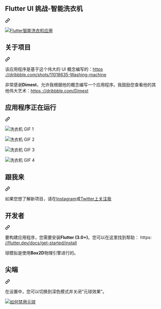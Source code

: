 <div class="Box-sc-g0xbh4-0 bJMeLZ js-snippet-clipboard-copy-unpositioned" data-hpc="true"><article class="markdown-body entry-content container-lg" itemprop="text"><div class="markdown-heading" dir="auto"><h1 tabindex="-1" class="heading-element" dir="auto"><font style="vertical-align: inherit;"><font style="vertical-align: inherit;">Flutter UI 挑战-智能洗衣机</font></font></h1><a id="user-content-flutter-ui-challenge--smart-washing-machine" class="anchor" aria-label="永久链接：Flutter UI 挑战 - 智能洗衣机" href="#flutter-ui-challenge--smart-washing-machine"><svg class="octicon octicon-link" viewBox="0 0 16 16" version="1.1" width="16" height="16" aria-hidden="true"><path d="m7.775 3.275 1.25-1.25a3.5 3.5 0 1 1 4.95 4.95l-2.5 2.5a3.5 3.5 0 0 1-4.95 0 .751.751 0 0 1 .018-1.042.751.751 0 0 1 1.042-.018 1.998 1.998 0 0 0 2.83 0l2.5-2.5a2.002 2.002 0 0 0-2.83-2.83l-1.25 1.25a.751.751 0 0 1-1.042-.018.751.751 0 0 1-.018-1.042Zm-4.69 9.64a1.998 1.998 0 0 0 2.83 0l1.25-1.25a.751.751 0 0 1 1.042.018.751.751 0 0 1 .018 1.042l-1.25 1.25a3.5 3.5 0 1 1-4.95-4.95l2.5-2.5a3.5 3.5 0 0 1 4.95 0 .751.751 0 0 1-.018 1.042.751.751 0 0 1-1.042.018 1.998 1.998 0 0 0-2.83 0l-2.5 2.5a1.998 1.998 0 0 0 0 2.83Z"></path></svg></a></div>
<p dir="auto"><a target="_blank" rel="noopener noreferrer" href="https://github.com/pawlik92/flutter_whirlpool/raw/master/doc/img/main.png"><img src="https://github.com/pawlik92/flutter_whirlpool/raw/master/doc/img/main.png" alt="Flutter智能洗衣机应用" style="max-width: 100%;"></a></p>
<div class="markdown-heading" dir="auto"><h2 tabindex="-1" class="heading-element" dir="auto"><font style="vertical-align: inherit;"><font style="vertical-align: inherit;">关于项目</font></font></h2><a id="user-content-about-project" class="anchor" aria-label="永久链接：关于项目" href="#about-project"><svg class="octicon octicon-link" viewBox="0 0 16 16" version="1.1" width="16" height="16" aria-hidden="true"><path d="m7.775 3.275 1.25-1.25a3.5 3.5 0 1 1 4.95 4.95l-2.5 2.5a3.5 3.5 0 0 1-4.95 0 .751.751 0 0 1 .018-1.042.751.751 0 0 1 1.042-.018 1.998 1.998 0 0 0 2.83 0l2.5-2.5a2.002 2.002 0 0 0-2.83-2.83l-1.25 1.25a.751.751 0 0 1-1.042-.018.751.751 0 0 1-.018-1.042Zm-4.69 9.64a1.998 1.998 0 0 0 2.83 0l1.25-1.25a.751.751 0 0 1 1.042.018.751.751 0 0 1 .018 1.042l-1.25 1.25a3.5 3.5 0 1 1-4.95-4.95l2.5-2.5a3.5 3.5 0 0 1 4.95 0 .751.751 0 0 1-.018 1.042.751.751 0 0 1-1.042.018 1.998 1.998 0 0 0-2.83 0l-2.5 2.5a1.998 1.998 0 0 0 0 2.83Z"></path></svg></a></div>
<p dir="auto"><font style="vertical-align: inherit;"><font style="vertical-align: inherit;">该应用程序是基于这个伟大的 UI 概念编写的：</font></font><a href="https://dribbble.com/shots/11018635-Washing-machine" rel="nofollow"><font style="vertical-align: inherit;"><font style="vertical-align: inherit;">https ://dribbble.com/shots/11018635-Washing-machine</font></font></a></p>
<p dir="auto"><font style="vertical-align: inherit;"><font style="vertical-align: inherit;">非常感谢</font></font><strong><font style="vertical-align: inherit;"><font style="vertical-align: inherit;">Dimest</font></font></strong><font style="vertical-align: inherit;"><font style="vertical-align: inherit;">，允许我根据他的概念编写一个应用程序。我鼓励您查看他的其他伟大艺术：</font></font><a href="https://dribbble.com/Dimest" rel="nofollow"><font style="vertical-align: inherit;"><font style="vertical-align: inherit;">https ://dribbble.com/Dimest</font></font></a></p>
<div class="markdown-heading" dir="auto"><h2 tabindex="-1" class="heading-element" dir="auto"><font style="vertical-align: inherit;"><font style="vertical-align: inherit;">应用程序正在运行</font></font></h2><a id="user-content-app-in-action" class="anchor" aria-label="永久链接：应用程序正在运行" href="#app-in-action"><svg class="octicon octicon-link" viewBox="0 0 16 16" version="1.1" width="16" height="16" aria-hidden="true"><path d="m7.775 3.275 1.25-1.25a3.5 3.5 0 1 1 4.95 4.95l-2.5 2.5a3.5 3.5 0 0 1-4.95 0 .751.751 0 0 1 .018-1.042.751.751 0 0 1 1.042-.018 1.998 1.998 0 0 0 2.83 0l2.5-2.5a2.002 2.002 0 0 0-2.83-2.83l-1.25 1.25a.751.751 0 0 1-1.042-.018.751.751 0 0 1-.018-1.042Zm-4.69 9.64a1.998 1.998 0 0 0 2.83 0l1.25-1.25a.751.751 0 0 1 1.042.018.751.751 0 0 1 .018 1.042l-1.25 1.25a3.5 3.5 0 1 1-4.95-4.95l2.5-2.5a3.5 3.5 0 0 1 4.95 0 .751.751 0 0 1-.018 1.042.751.751 0 0 1-1.042.018 1.998 1.998 0 0 0-2.83 0l-2.5 2.5a1.998 1.998 0 0 0 0 2.83Z"></path></svg></a></div>
<p dir="auto"><animated-image data-catalyst=""><a target="_blank" rel="noopener noreferrer" href="https://github.com/pawlik92/flutter_whirlpool/raw/master/doc/img/1.gif" data-target="animated-image.originalLink"><img src="https://github.com/pawlik92/flutter_whirlpool/raw/master/doc/img/1.gif" alt="洗衣机 GIF 1" style="max-width: 100%; display: inline-block;" data-target="animated-image.originalImage"></a>
    
<animated-image data-catalyst=""><a target="_blank" rel="noopener noreferrer" href="https://github.com/pawlik92/flutter_whirlpool/raw/master/doc/img/2.gif" data-target="animated-image.originalLink"><img src="https://github.com/pawlik92/flutter_whirlpool/raw/master/doc/img/2.gif" alt="洗衣机 GIF 2" style="max-width: 100%; display: inline-block;" data-target="animated-image.originalImage"></a>
      
<animated-image data-catalyst=""><a target="_blank" rel="noopener noreferrer" href="https://github.com/pawlik92/flutter_whirlpool/raw/master/doc/img/3.gif" data-target="animated-image.originalLink"><img src="https://github.com/pawlik92/flutter_whirlpool/raw/master/doc/img/3.gif" alt="洗衣机 GIF 3" style="max-width: 100%; display: inline-block;" data-target="animated-image.originalImage"></a>
       
<animated-image data-catalyst=""><a target="_blank" rel="noopener noreferrer" href="https://github.com/pawlik92/flutter_whirlpool/raw/master/doc/img/4.gif" data-target="animated-image.originalLink"><img src="https://github.com/pawlik92/flutter_whirlpool/raw/master/doc/img/4.gif" alt="洗衣机 GIF 4" style="max-width: 100%; display: inline-block;" data-target="animated-image.originalImage"></a>
      
<div class="markdown-heading" dir="auto"><h2 tabindex="-1" class="heading-element" dir="auto"><font style="vertical-align: inherit;"><font style="vertical-align: inherit;">跟我来</font></font></h2><a id="user-content-follow-me" class="anchor" aria-label="永久链接：关注我" href="#follow-me"><svg class="octicon octicon-link" viewBox="0 0 16 16" version="1.1" width="16" height="16" aria-hidden="true"><path d="m7.775 3.275 1.25-1.25a3.5 3.5 0 1 1 4.95 4.95l-2.5 2.5a3.5 3.5 0 0 1-4.95 0 .751.751 0 0 1 .018-1.042.751.751 0 0 1 1.042-.018 1.998 1.998 0 0 0 2.83 0l2.5-2.5a2.002 2.002 0 0 0-2.83-2.83l-1.25 1.25a.751.751 0 0 1-1.042-.018.751.751 0 0 1-.018-1.042Zm-4.69 9.64a1.998 1.998 0 0 0 2.83 0l1.25-1.25a.751.751 0 0 1 1.042.018.751.751 0 0 1 .018 1.042l-1.25 1.25a3.5 3.5 0 1 1-4.95-4.95l2.5-2.5a3.5 3.5 0 0 1 4.95 0 .751.751 0 0 1-.018 1.042.751.751 0 0 1-1.042.018 1.998 1.998 0 0 0-2.83 0l-2.5 2.5a1.998 1.998 0 0 0 0 2.83Z"></path></svg></a></div>
<p dir="auto"><font style="vertical-align: inherit;"><font style="vertical-align: inherit;">如果您想了解新项目，请在</font></font><a href="https://www.instagram.com/pwlkx" rel="nofollow"><font style="vertical-align: inherit;"><font style="vertical-align: inherit;">Instagram</font></font></a><font style="vertical-align: inherit;"><font style="vertical-align: inherit;">或</font></font><a href="https://twitter.com/t_pawlik" rel="nofollow"><font style="vertical-align: inherit;"><font style="vertical-align: inherit;">Twitter上关注我</font></font></a></p>
<div class="markdown-heading" dir="auto"><h2 tabindex="-1" class="heading-element" dir="auto"><font style="vertical-align: inherit;"><font style="vertical-align: inherit;">开发者</font></font></h2><a id="user-content-dev" class="anchor" aria-label="永久链接： 开发" href="#dev"><svg class="octicon octicon-link" viewBox="0 0 16 16" version="1.1" width="16" height="16" aria-hidden="true"><path d="m7.775 3.275 1.25-1.25a3.5 3.5 0 1 1 4.95 4.95l-2.5 2.5a3.5 3.5 0 0 1-4.95 0 .751.751 0 0 1 .018-1.042.751.751 0 0 1 1.042-.018 1.998 1.998 0 0 0 2.83 0l2.5-2.5a2.002 2.002 0 0 0-2.83-2.83l-1.25 1.25a.751.751 0 0 1-1.042-.018.751.751 0 0 1-.018-1.042Zm-4.69 9.64a1.998 1.998 0 0 0 2.83 0l1.25-1.25a.751.751 0 0 1 1.042.018.751.751 0 0 1 .018 1.042l-1.25 1.25a3.5 3.5 0 1 1-4.95-4.95l2.5-2.5a3.5 3.5 0 0 1 4.95 0 .751.751 0 0 1-.018 1.042.751.751 0 0 1-1.042.018 1.998 1.998 0 0 0-2.83 0l-2.5 2.5a1.998 1.998 0 0 0 0 2.83Z"></path></svg></a></div>
<p dir="auto"><font style="vertical-align: inherit;"><font style="vertical-align: inherit;">要构建应用程序，您需要安装</font></font><strong><font style="vertical-align: inherit;"><font style="vertical-align: inherit;">Flutter (3.0+)</font></font></strong><font style="vertical-align: inherit;"><font style="vertical-align: inherit;">。您可以在这里找到帮助： https: </font></font><a href="https://flutter.dev/docs/get-started/install" rel="nofollow"><font style="vertical-align: inherit;"><font style="vertical-align: inherit;">//flutter.dev/docs/get-started/install</font></font></a></p>
<p dir="auto"><font style="vertical-align: inherit;"><font style="vertical-align: inherit;">球模拟是使用</font></font><strong><font style="vertical-align: inherit;"><font style="vertical-align: inherit;">Box2D</font></font></strong><font style="vertical-align: inherit;"><font style="vertical-align: inherit;">物理引擎进行的。</font></font></p>
<div class="markdown-heading" dir="auto"><h2 tabindex="-1" class="heading-element" dir="auto"><font style="vertical-align: inherit;"><font style="vertical-align: inherit;">尖端</font></font></h2><a id="user-content-tips" class="anchor" aria-label="永久链接：提示" href="#tips"><svg class="octicon octicon-link" viewBox="0 0 16 16" version="1.1" width="16" height="16" aria-hidden="true"><path d="m7.775 3.275 1.25-1.25a3.5 3.5 0 1 1 4.95 4.95l-2.5 2.5a3.5 3.5 0 0 1-4.95 0 .751.751 0 0 1 .018-1.042.751.751 0 0 1 1.042-.018 1.998 1.998 0 0 0 2.83 0l2.5-2.5a2.002 2.002 0 0 0-2.83-2.83l-1.25 1.25a.751.751 0 0 1-1.042-.018.751.751 0 0 1-.018-1.042Zm-4.69 9.64a1.998 1.998 0 0 0 2.83 0l1.25-1.25a.751.751 0 0 1 1.042.018.751.751 0 0 1 .018 1.042l-1.25 1.25a3.5 3.5 0 1 1-4.95-4.95l2.5-2.5a3.5 3.5 0 0 1 4.95 0 .751.751 0 0 1-.018 1.042.751.751 0 0 1-1.042.018 1.998 1.998 0 0 0-2.83 0l-2.5 2.5a1.998 1.998 0 0 0 0 2.83Z"></path></svg></a></div>
<p dir="auto"><font style="vertical-align: inherit;"><font style="vertical-align: inherit;">在设置中，您可以切换到深色模式并关闭“元球效果”。</font></font></p>
<p dir="auto"><a target="_blank" rel="noopener noreferrer" href="https://github.com/pawlik92/flutter_whirlpool/raw/master/doc/img/settings.png"><img src="https://github.com/pawlik92/flutter_whirlpool/raw/master/doc/img/settings.png" alt="如何禁用元球" style="max-width: 100%;"></a></p>
</article></div>
